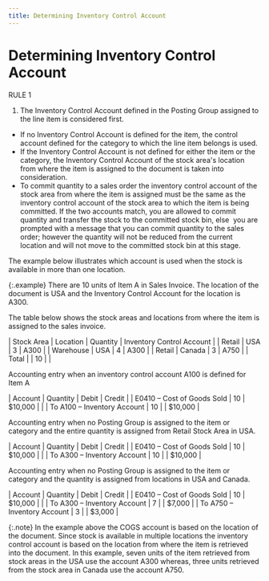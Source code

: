 ```yaml
---
title: Determining Inventory Control Account
---
```


# Determining Inventory Control Account


RULE 1

1. The Inventory Control Account defined in the Posting  Group assigned to the line item is considered first.
- If no Inventory Control Account is defined for  the item, the control account defined for the category to which the line  item belongs is used.
- If the Inventory Control Account is not defined  for either the item or the category, the Inventory Control Account of  the stock area's location from where the item is assigned to the document  is taken into consideration.
- To commit quantity to a sales order the inventory  control account of the stock area from where the item is assigned must  be the same as the inventory control account of the stock area to which  the item is being committed. If the two accounts match, you are allowed  to commit quantity and transfer the stock to the committed stock bin,  else  you  are prompted with a message that you can commit quantity to the sales  order; however the quantity will not be reduced from the current location  and will not move to the committed stock bin at this stage.



The example below illustrates which account is used when the stock is  available in more than one location.


{:.example}
There are 10 units of Item A in Sales Invoice.  The location of the document is USA and the Inventory Control Account  for the location is A300.


The table below shows the stock areas and locations from where the item  is assigned to the sales invoice.


| Stock Area | Location | Quantity | Inventory Control Account |
| Retail | USA | 3 | A300 |
| Warehouse | USA | 4 | A300 |
| Retail | Canada | 3 | A750 |
| Total |  | 10 |  |



Accounting entry when an inventory control account A100 is defined for  Item A


| Account | Quantity | Debit | Credit |
| E0410 – Cost of Goods Sold | 10 | $10,000 |  |
| To A100 – Inventory Account | 10 |  | $10,000 |



Accounting entry when no Posting Group is assigned to the item or category  and the entire quantity is assigned from Retail Stock Area in USA.


| Account | Quantity | Debit | Credit |
| E0410 – Cost of Goods Sold | 10 | $10,000 |  |
| To A300 – Inventory Account | 10 |  | $10,000 |



Accounting entry when no Posting Group is assigned to the item or category  and the quantity is assigned from locations in USA and Canada.


| Account | Quantity | Debit | Credit |
| E0410 – Cost of Goods Sold | 10 | $10,000 |  |
| To A300 – Inventory Account | 7 |  | $7,000 |
| To A750 – Inventory Account | 3 |  | $3,000 |



{:.note}
In the example above the COGS account is based  on the location of the document. Since stock is available in multiple  locations the inventory control account is based on the location from  where the item is retrieved into the document. In this example, seven  units of the item retrieved from stock areas in the USA use the account  A300 whereas, three units retrieved from the stock area in Canada use  the account A750.
